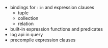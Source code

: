 
- bindings for `:in` and expression clauses
  - tuple
  - collection
  - relation
- built-in expression functions and predicates
- log api in query
- precompile expression clauses
